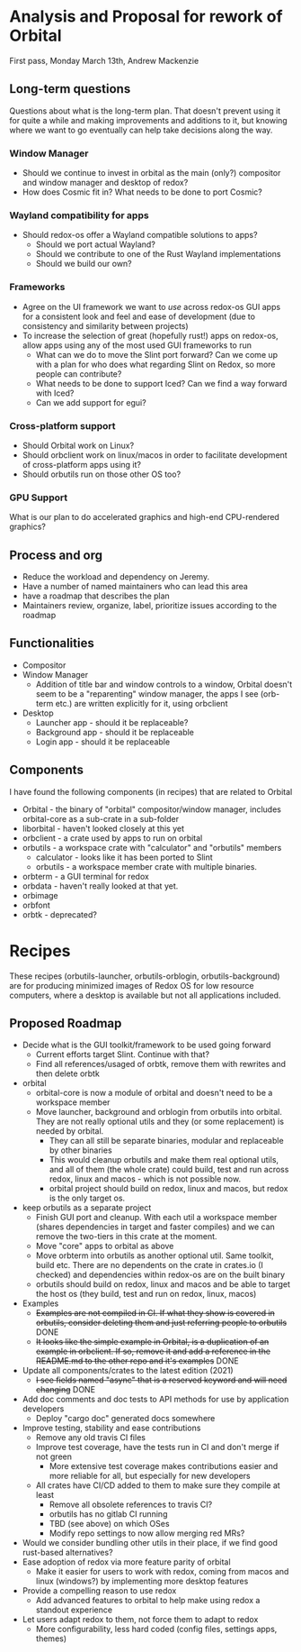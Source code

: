 # Analysis and Proposal for rework of Orbital
First pass, Monday March 13th, Andrew Mackenzie

## Long-term questions
Questions about what is the long-term plan.
That doesn't prevent using it for quite a while and making improvements and additions to it, but knowing
where we want to go eventually can help take decisions along the way.

### Window Manager
* Should we continue to invest in orbital as the main (only?) compositor and window manager and desktop of redox?
* How does Cosmic fit in? What needs to be done to port Cosmic?

### Wayland compatibility for apps
* Should redox-os offer a Wayland compatible solutions to apps?
   * Should we port actual Wayland?
   * Should we contribute to one of the Rust Wayland implementations
   * Should we build our own?

### Frameworks
* Agree on the UI framework we want to _use_ across redox-os GUI apps for a consistent look and feel and ease of development (due to consistency and similarity between projects)
* To increase the selection of great (hopefully rust!) apps on redox-os, allow apps using any of the most used GUI frameworks to run
  * What can we do to move the Slint port forward? Can we come up with a plan for who does what regarding Slint on Redox, so more people can contribute?
  * What needs to be done to support Iced? Can we find a way forward with Iced?
  * Can we add support for egui?

### Cross-platform support
* Should Orbital work on Linux? 
* Should orbclient work on linux/macos in order to facilitate development of cross-platform apps using it?
* Should orbutils run on those other OS too?

### GPU Support
What is our plan to do accelerated graphics and high-end CPU-rendered graphics?

## Process and org
* Reduce the workload and dependency on Jeremy.
* Have a number of named maintainers who can lead this area
* have a roadmap that describes the plan
* Maintainers review, organize, label, prioritize issues according to the roadmap

## Functionalities
* Compositor
* Window Manager
    * Addition of title bar and window controls to a window, Orbital doesn't seem to be a "reparenting" window manager,
      the apps I see (orb-term etc.) are written explicitly for it, using orbclient
* Desktop
    * Launcher app - should it be replaceable?
    * Background app - should it be replaceable
    * Login app - should it be replaceable

## Components
I have found the following components (in recipes) that are related to Orbital

* Orbital - the binary of "orbital" compositor/window manager, includes orbital-core as a sub-crate in a sub-folder
* liborbital - haven't looked closely at this yet
* orbclient - a crate used by apps to run on orbital
* orbutils - a workspace crate with "calculator" and "orbutils" members
    * calculator - looks like it has been ported to Slint
    * orbutils - a workspace member crate with multiple binaries.
* orbterm - a GUI terminal for redox
* orbdata - haven't really looked at that yet.
* orbimage
* orbfont
* orbtk - deprecated?

# Recipes
These recipes (orbutils-launcher, orbutils-orblogin, orbutils-background) are for producing minimized images of Redox OS for low resource computers, where a desktop is available but not all applications included.

## Proposed Roadmap
* Decide what is the GUI toolkit/framework to be used going forward
  * Current efforts target Slint. Continue with that?
  * Find all references/usaged of orbtk, remove them with rewrites and then delete orbtk
* orbital
  * orbital-core is now a module of orbital and doesn't need to be a workspace member
  * Move launcher, background and orblogin from orbutils into orbital. They are not really optional utils and they (or some replacement) is needed by orbital. 
    * They can all still be separate binaries, modular and replaceable by other binaries
    * This would cleanup orbutils and make them real optional utils, and all of them (the whole crate) could build, test and run across redox, linux and macos - which is not possible now.
    * orbital project should build on redox, linux and macos, but redox is the only target os.
* keep orbutils as a separate project
    * Finish GUI port and cleanup. With each util a workspace member (shares dependencies in target and
      faster compiles) and we can remove the two-tiers in this crate at the moment.
    * Move "core" apps to orbital as above 
    * Move orbterm into orbutils as another optional util. Same toolkit, build etc. There are no dependents on the crate in crates.io (I checked) and dependencies within redox-os are on the built binary
    * orbutils should build on redox, linux and macos and be able to target the host os (they build, test and run on redox, linux, macos)
* Examples
  * ~~Examples are not compiled in CI. If what they show is covered in orbutils, consider deleting them and just 
referring people to orbutils~~ DONE
  * ~~It looks like the simple example in Orbital, is a duplication of an example in orbclient. If so, remove it and 
add a reference in the README.md to the other repo and it's examples~~ DONE
* Update all components/crates to the latest edition (2021)
  * ~~I see fields named "async" that is a reserved keyword and will need changing~~ DONE
* Add doc comments and doc tests to API methods for use by application developers
  * Deploy "cargo doc" generated docs somewhere
* Improve testing, stability and ease contributions
  * Remove any old travis CI files
  * Improve test coverage, have the tests run in CI and don't merge if not green
    * More extensive test coverage makes contributions easier and more reliable for all, but especially for new 
developers
  * All crates have CI/CD added to them to make sure they compile at least
      * Remove all obsolete references to travis CI?
      * orbutils has no gitlab CI running
      * TBD (see above) on which OSes
      * Modify repo settings to now allow merging red MRs?
* Would we consider bundling other utils in their place, if we find good rust-based alternatives?
* Ease adoption of redox via more feature parity of orbital
  * Make it easier for users to work with redox, coming from macos and linux (windows?) by implementing more desktop
features
* Provide a compelling reason to use redox
  * Add advanced features to orbital to help make using redox a standout experience
* Let users adapt redox to them, not force them to adapt to redox
  * More configurability, less hard coded (config files, settings apps, themes)
